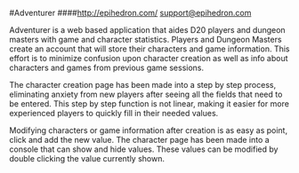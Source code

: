 #Adventurer
####http://epihedron.com/
support@epihedron.com

Adventurer is a web based application that aides D20 players and dungeon masters with game and character statistics. Players and Dungeon Masters create an account that will store their characters and game information. This effort is to minimize confusion upon character creation as well as info about characters and games from previous game sessions.

The character creation page has been made into a step by step process, eliminating anxiety from new players after seeing all the fields that need to be entered. This step by step function is not linear, making it easier for more experienced players to quickly fill in their needed values.

Modifying characters or game information after creation is as easy as point, click and add the new value. The character page has been made into a console that can show and hide values. These values can be modified by double clicking the value currently shown.
